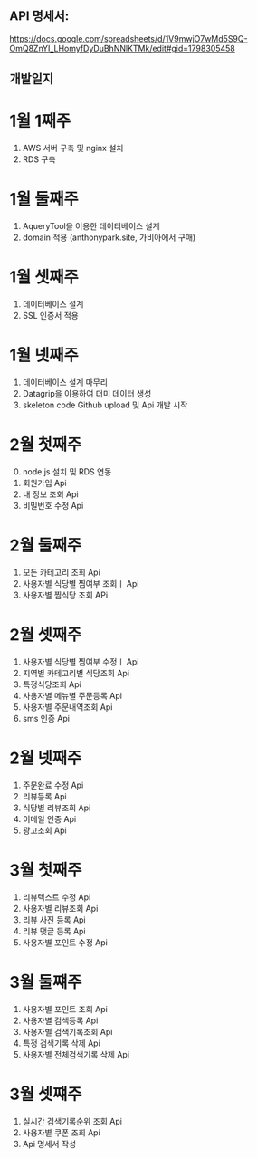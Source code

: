 ## API 명세서:
https://docs.google.com/spreadsheets/d/1V9mwjO7wMd5S9Q-OmQ8ZnYI_LHomyfDyDuBhNNlKTMk/edit#gid=1798305458

## 개발일지

# 1월 1째주 
1. AWS 서버 구축 및 nginx 설치
2. RDS 구축 

# 1월 둘째주
1. AqueryTool을 이용한 데이터베이스 설계 
2. domain 적용 (anthonypark.site, 가비아에서 구매)

# 1월 셋째주
1. 데이터베이스 설계 
2. SSL 인증서 적용

# 1월 넷째주
1. 데이터베이스 설계 마무리
2. Datagrip을 이용하여 더미 데이터 생성
3. skeleton code Github upload 및 Api 개발 시작

# 2월 첫째주
0. node.js 설치 및 RDS 연동
1. 회원가입 Api
2. 내 정보 조회 Api
3. 비밀번호 수정 Api

# 2월 둘째주
1. 모든 카테고리 조회 Api
2. 사용자별 식당별 찜여부 조회ㅣ Api
3. 사용자별 찜식당  조회 APi

# 2월 셋째주
1. 사용자별 식당별 찜여부 수정ㅣ Api
2. 지역별 카테고리별 식당조회 Api
3. 특정식당조회 Api 
4. 사용자별 메뉴별 주문등록 Api
5. 사용자별 주문내역조회 Api
6. sms 인증 Api

# 2월 넷째주
1. 주문완료 수정 Api
2. 리뷰등록 Api
3. 식당별 리뷰조회 Api
4. 이메일 인증 Api
5. 광고조회 Api

# 3월 첫째주
1. 리뷰텍스트 수정 Api
2. 사용자별 리뷰조회 Api
3. 리뷰 사진 등록 Api
4. 리뷰 댓글 등록 Api
5. 사용자별 포인트 수정 Api

# 3월 둘쨰주
1. 사용자별 포인트 조회 Api
2. 사용자별 검색등록 Api
3. 사용자별 검색기록조회 Api
4. 특정 검색기록 삭제 Api
5. 사용자별 전체검색기록 삭제 Api

# 3월 셋쨰주
1. 실시간 검색기록순위 조회 Api
2. 사용자별 쿠폰 조회 Api
3. Api 명세서 작성
